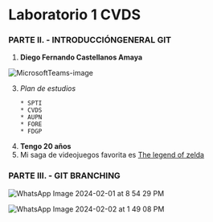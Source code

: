 # Laboratorio 1 CVDS
### PARTE II. - INTRODUCCIÓNGENERAL GIT
1. **Diego Fernando Castellanos Amaya**
   
![MicrosoftTeams-image](https://github.com/Diegoc04/cvds-lab1/assets/89041250/366142a4-5720-445b-bc91-a87389147c99)

3. *Plan de estudios*
   ```
   * SPTI
   * CVDS
   * AUPN
   * FORE
   * FDGP
   ```
5. **Tengo 20 años**
6. Mi saga de videojuegos favorita es [The legend of zelda](https://es.wikipedia.org/wiki/The_Legend_of_Zelda) 

### PARTE III. - GIT BRANCHING

![WhatsApp Image 2024-02-01 at 8 54 29 PM](https://github.com/Diegoc04/cvds-lab1/assets/89041250/565b6b97-1ae7-4a9f-99dc-16168888c9ce)

![WhatsApp Image 2024-02-02 at 1 49 08 PM](https://github.com/Diegoc04/cvds-lab1/assets/89041250/d2bb6d07-f31a-448f-b755-6e7faf471e0e)
